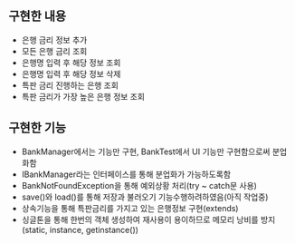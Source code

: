 ## 구현한 내용 
* 은행 금리 정보 추가
* 모든 은행 금리 조회
* 은행명 입력 후 해당 정보 조회
* 은행명 입력 후 해당 정보 삭제
* 특판 금리 진행하는 은행 조회
* 특판 금리가 가장 높은 은행 정보 조회

## 구현한 기능
* BankManager에서는 기능만 구현, BankTest에서 UI 기능만 구현함으로써 분업화함
* IBankManager라는 인터페이스를 통해 분업화가 가능하도록함
* BankNotFoundException을 통해 예외상황 처리(try ~ catch문 사용)
* save()와 load()를 통해 저장과 불러오기 기능수행하려하였음(아직 작업중)
* 상속기능을 통해 특판금리를 가지고 있는 은행정보 구현(extends)
* 싱글톤을 통해 한번의 객체 생성하여 재사용이 용이하므로 메모리 낭비를 방지(static, instance, getinstance()) 
